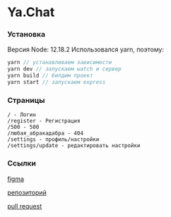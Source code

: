 # Ya.Chat
### Установка
Версия Node: 12.18.2
Использовался yarn, поэтому:

```javascript
yarn // устанавливаем зависимости
yarn dev // запускаем watch и сервер
yarn build // билдим проект
yarn start // запускаем express
```

### Страницы

```
/ - Логин
/register - Регистрация
/500 - 500
/любая_абракадабра - 404
/settings - профиль/настройки
/settings/update - редактировать настройки
```

### Ссылки
[figma](https://www.figma.com/file/mkZSo0ewVa2xP0tSr0Z0YL/YaChat?node-id=0%3A1)

[репозиторий](https://github.com/Tenutes/middle.messenger.praktikum.yandex)

[pull request]()

